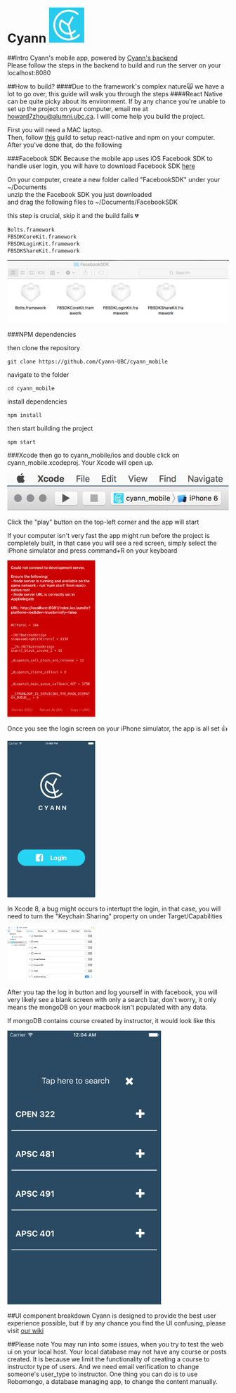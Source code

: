# Cyann ![icon](/screenshot/Icon-Small-40@2x.png?raw=true "Optional Title") 

##Intro
Cyann's mobile app, powered by [Cyann's backend](https://github.com/Cyann-UBC/Cyann)  
Please follow the steps in the backend to build and run the server on your localhost:8080

##How to build?
####Due to the framework's complex nature:scream_cat: we have a lot to go over, this guide will walk you through the steps
####React Native can be quite picky about its environment. If by any chance you're unable to set up the project on your computer, email me at howard7zhou@alumni.ubc.ca. I will come help you build the project.

First you will need a MAC laptop.  
Then, follow [this](https://facebook.github.io/react-native/docs/getting-started.html) guild to setup react-native and npm on your computer.  
After you've done that, do the following

###Facebook SDK
Because the mobile app uses iOS Facebook SDK to handle user login, you will have to download Facebook SDK [here](https://origincache.facebook.com/developers/resources/?id=facebook-ios-sdk-current.zip)

On your computer, create a new folder called "FacebookSDK" under your ~/Documents  
unzip the the Facebook SDK you just downloaded  
and drag the following files to ~/Documents/FacebookSDK

this step is crucial, skip it and the build fails :broken_heart:
```
Bolts.framework
FBSDKCoreKit.framework
FBSDKLoginKit.framework
FBSDKShareKit.framework
```

![xcode](/screenshot/facebook.png?raw=true "Optional Title")

###NPM dependencies

then clone the repository
```
git clone https://github.com/Cyann-UBC/cyann_mobile
```

navigate to the folder
```
cd cyann_mobile
```

install dependencies
```
npm install
```

then start building the project
```
npm start
```

###Xcode
then
go to cyann_mobile/ios and double click on cyann_mobile.xcodeproj. Your Xcode will open up.

![xcode](/screenshot/xcode.png?raw=true "Optional Title")

Click the "play" button on the top-left corner and the app will start

If your computer isn't very fast the app might run before the project is completely built, in that case you will see a red screen, simply select the iPhone simulator and press command+R on your keyboard

<img src="/screenshot/Simulator Screen Shot Dec 2, 2016, 10.52.58 PM.png" width="200">

Once you see the login screen on your iPhone simulator, the app is all set :+1:

<img src="/screenshot/login.png" width="200">

In Xcode 8, a bug might occurs to intertupt the login, in that case, you will need to turn the "Keychain Sharing" property on under Target/Capabilities

<img src="/screenshot/Xcode8_bug.png" width="200">

After you tap the log in button and log yourself in with facebook, you will very likely see a blank screen with only a search bar, don't worry, it only means the mongoDB on your macbook isn't populated with any data.

If mongoDB contains course created by instructor, it would look like this

<img src="/screenshot/courseSearch.png" width="350">


##UI component breakdown 
Cyann is designed to provide the best user experience possible, but if by any chance you find the UI confusing, please visit [our wiki](https://github.com/Cyann-UBC/cyann_mobile/wiki)

##Please note
You may run into some issues, when you try to test the web ui on your local host. Your local database may not have any course
or posts created. It is because we limit the functionality of creating a course to instructor type of users. And we need email verification to change someone's user_type to instructor. One thing you can do is to use Robomongo, a database managing app, to change the content manually.
